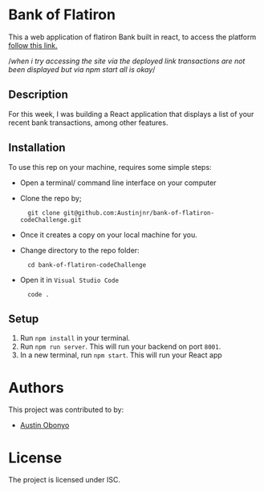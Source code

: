 # Bank of Flatiron
This a web application of flatiron Bank built in react, to access the platform <a href="https://roaring-kulfi-5201c7.netlify.app/">follow this link.</a>


/*when i try accessing the site via the deployed link transactions are not been displayed but via npm start all is okay*/

## Description

For this week, I was building a React application that displays a
list of your recent bank transactions, among other features.

## Installation 
To use this rep on your machine, requires some simple steps:
- Open a terminal/ command line interface on your computer
- Clone the repo by;

        git clone git@github.com:Austinjnr/bank-of-flatiron-codeChallenge.git

- Once it creates a copy on your local machine for you.
- Change directory to the repo folder:

        cd bank-of-flatiron-codeChallenge

- Open it in ``Visual Studio Code``

        code .

## Setup

1. Run `npm install` in your terminal.
2. Run `npm run server`. This will run your backend on port `8001`.
3. In a new terminal, run `npm start`. This will run your React app

# Authors
This project was contributed to by:
- [Austin Obonyo](https://github.com/Austinjnr)

# License
The project is licensed under ISC.
